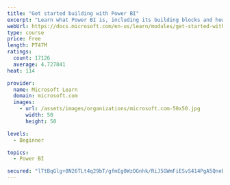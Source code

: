 ```yaml
---
title: "Get started building with Power BI"
excerpt: "Learn what Power BI is, including its building blocks and how they work together."
webUrl: https://docs.microsoft.com/en-us/learn/modules/get-started-with-power-bi/
type: course
price: Free
length: PT47M
ratings:
  count: 17126
  average: 4.727841
heat: 114

provider:
  name: Microsoft Learn
  domain: microsoft.com
  images:
    - url: /assets/images/organizations/microsoft.com-50x50.jpg
      width: 50
      height: 50

levels:
  - Beginner

topics:
  - Power BI

secured: "lTtBqGlg+0N26TLt4q29bT/gfmEg0WzOGnhk/RiJ5GWmFiESvS414PgA5QneBBJVUOxUQsCauDoifIslHm1SbKgeGuK5zbPVFDvU8ASxhxzJTPJ/XhqePmsTuGlaXmngxKhEzuE/oQgic0efNwSwJZbsISfoF3EPU4SDOWzCLBuL74fzuFJ+Bdx/T2b33IL4G12HfvhtzbkA584Q/qHkRax/uv5aC9cSkivl1IJbRo+oThOewL3zufNAxRfmTAOwTg8jM8dbYXiUO0pgNWTewO+ppQq1Wo4JSvdCT5koxvkQc9WzrvNLcXolVtRLJ2AS5dABVYc+pkIQrNP2B4/sS8hScKgTRZ9HlWHAIVnV1j5c2HpZQMQ7HS9G4VcK72P7eXKM+QfPOMj/gOseoWBLVo5n1VCGlUmUjFNzHDTTDAYBw74L+gohhqzE5+QSoN9v;CPJdkMGD9JuWefISqC5I4g=="
---
```


